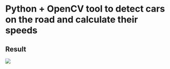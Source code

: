 # Python + OpenCV tool to detect cars on the road and calculate their speeds

## Result
<img src="https://github.com/lucabrevi/Speed_tracking/blob/master/images/speed_tracking">